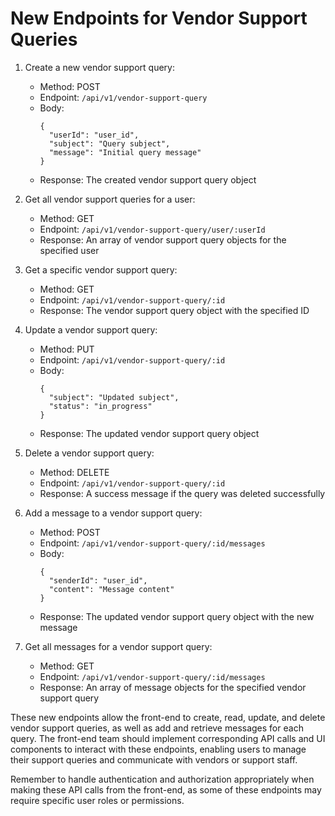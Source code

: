 # New Endpoints for Vendor Support Queries

1. Create a new vendor support query:
   - Method: POST
   - Endpoint: `/api/v1/vendor-support-query`
   - Body: 
     ```
     {
       "userId": "user_id",
       "subject": "Query subject",
       "message": "Initial query message"
     }
     ```
   - Response: The created vendor support query object

2. Get all vendor support queries for a user:
   - Method: GET
   - Endpoint: `/api/v1/vendor-support-query/user/:userId`
   - Response: An array of vendor support query objects for the specified user

3. Get a specific vendor support query:
   - Method: GET
   - Endpoint: `/api/v1/vendor-support-query/:id`
   - Response: The vendor support query object with the specified ID

4. Update a vendor support query:
   - Method: PUT
   - Endpoint: `/api/v1/vendor-support-query/:id`
   - Body: 
     ```
     {
       "subject": "Updated subject",
       "status": "in_progress"
     }
     ```
   - Response: The updated vendor support query object

5. Delete a vendor support query:
   - Method: DELETE
   - Endpoint: `/api/v1/vendor-support-query/:id`
   - Response: A success message if the query was deleted successfully

6. Add a message to a vendor support query:
   - Method: POST
   - Endpoint: `/api/v1/vendor-support-query/:id/messages`
   - Body:
     ```
     {
       "senderId": "user_id",
       "content": "Message content"
     }
     ```
   - Response: The updated vendor support query object with the new message

7. Get all messages for a vendor support query:
   - Method: GET
   - Endpoint: `/api/v1/vendor-support-query/:id/messages`
   - Response: An array of message objects for the specified vendor support query

These new endpoints allow the front-end to create, read, update, and delete vendor support queries, as well as add and retrieve messages for each query. The front-end team should implement corresponding API calls and UI components to interact with these endpoints, enabling users to manage their support queries and communicate with vendors or support staff.

Remember to handle authentication and authorization appropriately when making these API calls from the front-end, as some of these endpoints may require specific user roles or permissions.
